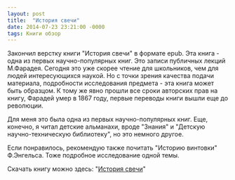 ```yaml
---
layout: post
title:  "История свечи"
date: 2014-07-23 23:21:00 -0000
tags: Книги обзор
---
```


Закончил верстку книги "История свечи" в формате epub. Эта книга - одна из первых научно-популярных книг. Это записи публичных лекций М.Фарадея. Сегодня это уже скорее чтение для школьников, чем для людей интересующихся наукой. Но с точки зрения качества подачи материала, подробности исследования предмета - эта книга может быть образцом. К тому же явно прошли все сроки авторских прав на книгу, Фарадей умер в 1867 году, первые переводы книги вышли еще до революции.

Для меня это была одна из первых научно-популярных книг. Еще, конечно, я читал детские альманахи, вроде "Знания" и "Детскую научно-техническую библиотеку", но это немного другое.

Если понравилось, рекомендую также почитать "Историю винтовки" Ф.Энгельса. Тоже подробное исследование одной темы.

Скачать книгу можно здесь: "[История свечи](https://litportal.ru/avtory/maykl-faradey-8325326/kniga-istoriya-svechi-536814.html)"